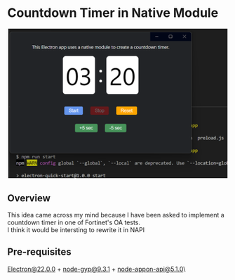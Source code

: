 # Countdown Timer in Native Module

<center>
  <img src="./screenshot.png" width="500">
</center>

## Overview
This idea came across my mind because I have been asked to implement a countdown timer in one of Fortinet's OA tests.\
I think it would be intersting to rewrite it in NAPI

## Pre-requisites
Electron@22.0.0 + node-gyp@9.3.1 + node-appon-api@5.1.0\
